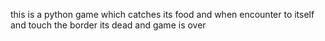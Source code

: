 this is a python game which catches its food and when encounter to itself and touch the border its dead and game is over
